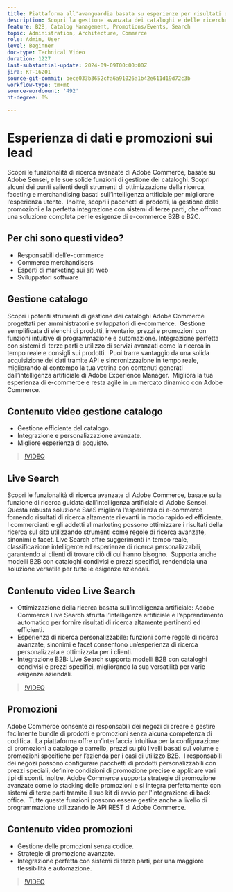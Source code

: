 ```yaml
---
title: Piattaforma all'avanguardia basata su esperienze per risultati di business eccezionali
description: Scopri la gestione avanzata dei cataloghi e delle ricerche di Adobe Commerce, basata sull’intelligenza artificiale, per ottimizzare le esperienze di e-commerce per i clienti B2B e B2C.
feature: B2B, Catalog Management, Promotions/Events, Search
topic: Administration, Architecture, Commerce
role: Admin, User
level: Beginner
doc-type: Technical Video
duration: 1227
last-substantial-update: 2024-09-09T00:00:00Z
jira: KT-16201
source-git-commit: bece033b3652cfa6a91026a1b42e611d19d72c3b
workflow-type: tm+mt
source-wordcount: '492'
ht-degree: 0%

---
```



# Esperienza di dati e promozioni sui lead  

Scopri le funzionalità di ricerca avanzate di Adobe Commerce, basate su Adobe Sensei, e le sue solide funzioni di gestione dei cataloghi. Scopri alcuni dei punti salienti degli strumenti di ottimizzazione della ricerca, faceting e merchandising basati sull’intelligenza artificiale per migliorare l’esperienza utente. &#x200B; Inoltre, scopri i pacchetti di prodotti, la gestione delle promozioni e la perfetta integrazione con sistemi di terze parti, che offrono una soluzione completa per le esigenze di e-commerce B2B e B2C. &#x200B;  

## Per chi sono questi video?

- Responsabili dell’e-commerce
- Commerce merchandisers
- Esperti di marketing sui siti web
- Sviluppatori software

## Gestione catalogo

Scopri i potenti strumenti di gestione dei cataloghi Adobe Commerce progettati per amministratori e sviluppatori di e-commerce. &#x200B; Gestione semplificata di elenchi di prodotti, inventario, prezzi e promozioni con funzioni intuitive di programmazione e automazione. Integrazione perfetta con sistemi di terze parti e utilizzo di servizi avanzati come la ricerca in tempo reale e consigli sui prodotti. &#x200B; Puoi trarre vantaggio da una solida acquisizione dei dati tramite API e sincronizzazione in tempo reale, migliorando al contempo la tua vetrina con contenuti generati dall’intelligenza artificiale di Adobe Experience Manager. &#x200B; Migliora la tua esperienza di e-commerce e resta agile in un mercato dinamico con Adobe Commerce.  

## Contenuto video gestione catalogo

- Gestione efficiente del catalogo. &#x200B;
- Integrazione e personalizzazione avanzate.
- Migliore esperienza di acquisto. &#x200B;&#x200B;

>[!VIDEO](https://video.tv.adobe.com/v/3434039?learn=on)

## Live Search

Scopri le funzionalità di ricerca avanzate di Adobe Commerce, basate sulla funzione di ricerca guidata dall’intelligenza artificiale di Adobe Sensei. &#x200B; Questa robusta soluzione SaaS migliora l’esperienza di e-commerce fornendo risultati di ricerca altamente rilevanti in modo rapido ed efficiente. &#x200B; I commercianti e gli addetti al marketing possono ottimizzare i risultati della ricerca sul sito utilizzando strumenti come regole di ricerca avanzate, sinonimi e facet. Live Search offre suggerimenti in tempo reale, classificazione intelligente ed esperienze di ricerca personalizzabili, garantendo ai clienti di trovare ciò di cui hanno bisogno. &#x200B; Supporta anche modelli B2B con cataloghi condivisi e prezzi specifici, rendendola una soluzione versatile per tutte le esigenze aziendali. &#x200B;  

## Contenuto video Live Search

- Ottimizzazione della ricerca basata sull’intelligenza artificiale: Adobe Commerce Live Search sfrutta l’intelligenza artificiale e l’apprendimento automatico per fornire risultati di ricerca altamente pertinenti ed efficienti. &#x200B;
- Esperienza di ricerca personalizzabile: funzioni come regole di ricerca avanzate, sinonimi e facet consentono un’esperienza di ricerca personalizzata e ottimizzata per i clienti. &#x200B;
- Integrazione B2B: Live Search supporta modelli B2B con cataloghi condivisi e prezzi specifici, migliorando la sua versatilità per varie esigenze aziendali. &#x200B;

>[!VIDEO](https://video.tv.adobe.com/v/3434040?learn=on)

## Promozioni  

Adobe Commerce consente ai responsabili dei negozi di creare e gestire facilmente bundle di prodotti e promozioni senza alcuna competenza di codifica. &#x200B; La piattaforma offre un’interfaccia intuitiva per la configurazione di promozioni a catalogo e carrello, prezzi su più livelli basati sul volume e promozioni specifiche per l’azienda per i casi di utilizzo B2B. &#x200B; I responsabili dei negozi possono configurare pacchetti di prodotti personalizzabili con prezzi speciali, definire condizioni di promozione precise e applicare vari tipi di sconti. &#x200B; Inoltre, Adobe Commerce supporta strategie di promozione avanzate come lo stacking delle promozioni e si integra perfettamente con sistemi di terze parti tramite il suo kit di avvio per l&#39;integrazione di back office. &#x200B; Tutte queste funzioni possono essere gestite anche a livello di programmazione utilizzando le API REST di Adobe Commerce. &#x200B;

## Contenuto video promozioni

- Gestione delle promozioni senza codice. &#x200B;
- Strategie di promozione avanzate. &#x200B;
- Integrazione perfetta con sistemi di terze parti, per una maggiore flessibilità e automazione. &#x200B;

>[!VIDEO](https://video.tv.adobe.com/v/3434041?learn=on)